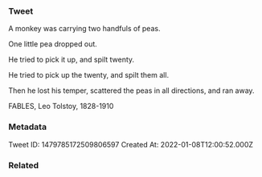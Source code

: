 ### Tweet
A monkey was carrying two handfuls of peas.

One little pea dropped out.

He tried to pick it up, and spilt twenty.

He tried to pick up the twenty, and spilt them all.

Then he lost his temper, scattered the peas in all directions, and ran away.

FABLES,
Leo Tolstoy,
1828-1910

### Metadata
Tweet ID: 1479785172509806597
Created At: 2022-01-08T12:00:52.000Z

### Related

